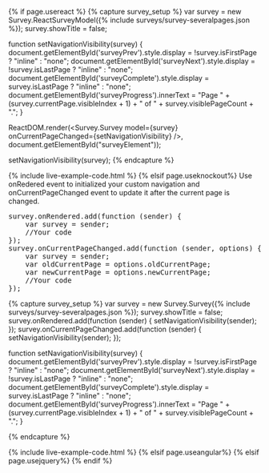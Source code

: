 {% if page.usereact %}
{% capture survey_setup %}
var survey = new Survey.ReactSurveyModel({% include surveys/survey-severalpages.json %});
survey.showTitle = false;

function setNavigationVisibility(survey) {
    document.getElementById('surveyPrev').style.display = !survey.isFirstPage ? "inline" : "none";
    document.getElementById('surveyNext').style.display = !survey.isLastPage ? "inline" : "none";
    document.getElementById('surveyComplete').style.display = survey.isLastPage ? "inline" : "none";
    document.getElementById('surveyProgress').innerText = "Page " + (survey.currentPage.visibleIndex + 1) + " of " + survey.visiblePageCount + ".";
}

ReactDOM.render(<Survey.Survey model={survey} onCurrentPageChanged={setNavigationVisibility} />, document.getElementById("surveyElement"));

setNavigationVisibility(survey);
{% endcapture %}

{% include live-example-code.html %}
{% elsif page.useknockout%}
Use onRedered event to initialized your custom navigation and onCurrentPageChanged event to update it after the current page is changed.
<pre class="brush:js">
survey.onRendered.add(function (sender) {
    var survey = sender;
    //Your code
});
survey.onCurrentPageChanged.add(function (sender, options) {
    var survey = sender;
    var oldCurrentPage = options.oldCurrentPage;
    var newCurrentPage = options.newCurrentPage;
    //Your code
});
</pre>

{% capture survey_setup %}
var survey = new Survey.Survey({% include surveys/survey-severalpages.json %});
survey.showTitle = false;
survey.onRendered.add(function (sender) {
    setNavigationVisibility(sender);
});
survey.onCurrentPageChanged.add(function (sender) {
    setNavigationVisibility(sender);
});

function setNavigationVisibility(survey) {
    document.getElementById('surveyPrev').style.display = !survey.isFirstPage ? "inline" : "none";
    document.getElementById('surveyNext').style.display = !survey.isLastPage ? "inline" : "none";
    document.getElementById('surveyComplete').style.display = survey.isLastPage ? "inline" : "none";
    document.getElementById('surveyProgress').innerText = "Page " + (survey.currentPage.visibleIndex + 1) + " of " + survey.visiblePageCount + ".";
}

{% endcapture %}

{% include live-example-code.html %}
{% elsif page.useangular%}
{% elsif page.usejquery%}
{% endif %}